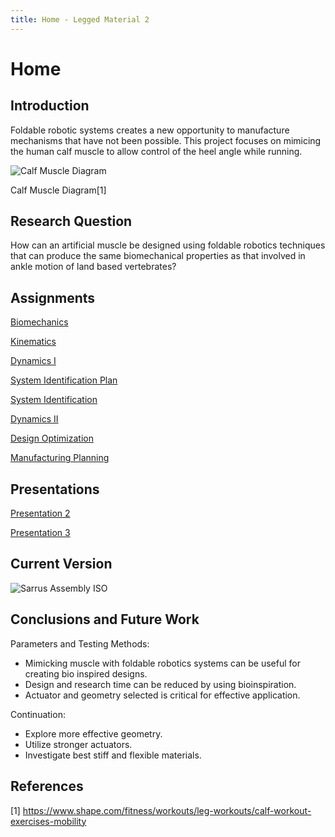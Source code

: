 ```yaml
---
title: Home - Legged Material 2
---
```


# Home

## Introduction

Foldable robotic systems creates a new opportunity to manufacture mechanisms that have not been possible. This project focuses on mimicing the human calf muscle to allow control  of the heel angle while running.


![Calf Muscle Diagram](https://mobilephysiotherapyclinic.in/wp-content/uploads/2019/12/calf-m.jpg)

Calf Muscle Diagram[1]

## Research Question

How can an artificial muscle be designed using foldable robotics techniques that can produce the same biomechanical properties as that involved in ankle motion of land based vertebrates?

## Assignments
[Biomechanics](https://afechter715.github.io/afechter.github.io/Biomechanics)

[Kinematics](https://afechter715.github.io/afechter.github.io/Kinematics)

[Dynamics I](https://afechter715.github.io/afechter.github.io/Dynamics_I)

[System Identification Plan](https://afechter715.github.io/afechter.github.io/System_ID_Plan)

[System Identification](https://afechter715.github.io/afechter.github.io/System_ID)

[Dynamics II](https://afechter715.github.io/afechter.github.io/Dynamics2)

[Design Optimization](https://afechter715.github.io/afechter.github.io/Design_Optimization)

[Manufacturing Planning](https://afechter715.github.io/afechter.github.io/Manufacturing_Planning)


## Presentations

[Presentation 2](https://youtu.be/SVlOz9L-fVo)

[Presentation 3](https://youtu.be/6jy8N0BB_gE)

## Current Version


![Sarrus Assembly ISO](https://i.ibb.co/8Pm1C9k/Sarrus-Assembly-ISO.jpg)

## Conclusions and Future Work


Parameters and Testing Methods:
* Mimicking muscle with foldable robotics systems can be useful for creating bio inspired designs.
* Design and research time can be reduced by using bioinspiration. 
* Actuator and geometry selected is critical for effective application.

Continuation:
* Explore more effective geometry.
* Utilize stronger actuators.
* Investigate best stiff and flexible materials.



## References
[1] https://www.shape.com/fitness/workouts/leg-workouts/calf-workout-exercises-mobility
